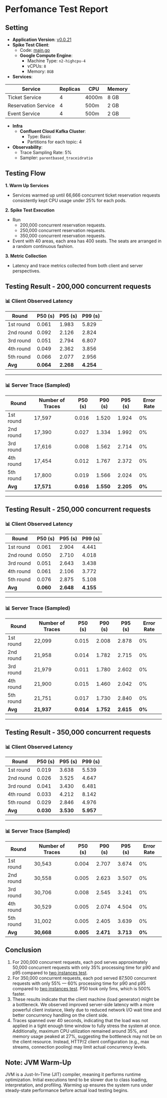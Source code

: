 # Perfomance Test Report

## Setting
* **Application Version**: [v0.0.21](https://github.com/tall15421542-lab/ticket-master/tree/v0.0.21)
* **Spike Test Client**:
    * Code: [main.go](https://github.com/tall15421542-lab/ticket-master/blob/v0.0.21/scripts/perf/go-client/main.go)
    * **Google Compute Engine**:
        * Machine Type: `n2-highcpu-4`
        * vCPUs: `8`
        * Memory: `8GB`
* **Services**:

| Service             | Replicas | CPU   | Memory |
|---------------------|----------|-------|--------|
| Ticket Service      | 4        | 4000m | 8 GB   |
| Reservation Service | 4        | 500m  | 2 GB   |
| Event Service       | 4        | 500m  | 2 GB   |

* **Infra**
    * **Confluent Cloud Kafka Cluster**:
        * Type: Basic
        * Partitions for each topic: 4
* **Observability**:
    * Trace Sampling Rate: 5%
    * Sampler: `parentbased_traceidratio`

## Testing Flow
**1. Warm Up Services**
* Services warmed up until 66,666 concurrent ticket reservation requests consistently kept CPU usage under 25% for each pods.

**2. Spike Test Execution**
* Run 
    * 200,000 concurrent reservation requests.
    * 250,000 concurrent reservation requests.
    * 350,000 concurrent reservation requests.
* Event with 40 areas, each area has 400 seats. The seats are arranged in a random continuous fashion.

**3. Metric Collection**
* Latency and trace metrics collected from both client and server perspectives.

## Testing Result - 200,000 concurrent requests

### 📊 **Client Observed Latency**

| Round     | P50 (s) | P95 (s) | P99 (s) |
|-----------|---------|---------|---------|
| 1st round | 0.061   | 1.983   | 5.829   |
| 2nd round | 0.092   | 2.126   | 2.824   |
| 3rd round | 0.051   | 2.794   | 6.807   |
| 4th round | 0.049   | 2.362   | 3.856   |
| 5th round | 0.066   | 2.077   | 2.956   |
| **Avg**   | **0.064** | **2.268** | **4.254** |

---

### 📊 **Server Trace (Sampled)**

| Round     | Number of Traces | P50 (s) | P90 (s) | P95 (s) | Error Rate |
|-----------|------------------|---------|---------|---------|-------------|
| 1st round | 17,597           | 0.016   | 1.520   | 1.924   | 0%          |
| 2nd round | 17,390           | 0.027   | 1.334   | 1.992   | 0%          |
| 3rd round | 17,616           | 0.008   | 1.562   | 2.714   | 0%          |
| 4th round | 17,454           | 0.012   | 1.767   | 2.372   | 0%          |
| 5th round | 17,800           | 0.019   | 1.566   | 2.024   | 0%          |
| **Avg**   | **17,571**       | **0.016** | **1.550** | **2.205** | **0%** |

---

## Testing Result - 250,000 concurrent requests

### 📊 **Client Observed Latency**

| Round     | P50 (s) | P95 (s) | P99 (s) |
|-----------|---------|---------|---------|
| 1st round | 0.061   | 2.904   | 4.441   |
| 2nd round | 0.050   | 2.710   | 4.018   |
| 3rd round | 0.051   | 2.643   | 3.438   |
| 4th round | 0.061   | 2.106   | 3.772   |
| 5th round | 0.076   | 2.875   | 5.108   |
| **Avg**   | **0.060** | **2.648** | **4.155** |

---

### 📊 **Server Trace (Sampled)**

| Round     | Number of Traces | P50 (s) | P90 (s) | P95 (s) | Error Rate |
|-----------|------------------|---------|---------|---------|-------------|
| 1st round | 22,099           | 0.015   | 2.008   | 2.878   | 0%          |
| 2nd round | 21,958           | 0.014   | 1.782   | 2.715   | 0%          |
| 3rd round | 21,979           | 0.011   | 1.780   | 2.602   | 0%          |
| 4th round | 21,900           | 0.015   | 1.460   | 2.042   | 0%          |
| 5th round | 21,751           | 0.017   | 1.730   | 2.840   | 0%          |
| **Avg**   | **21,937**       | **0.014** | **1.752** | **2.615** | **0%** |

---

## Testing Result - 350,000 concurrent requests

### 📊 **Client Observed Latency**

| Round     | P50 (s) | P95 (s) | P99 (s) |
|-----------|---------|---------|---------|
| 1st round | 0.019   | 3.638   | 5.539   |
| 2nd round | 0.026   | 3.525   | 4.647   |
| 3rd round | 0.041   | 3.430   | 6.481   |
| 4th round | 0.033   | 4.212   | 8.142   |
| 5th round | 0.029   | 2.846   | 4.976   |
| **Avg**   | **0.030** | **3.530** | **5.957** |

---

### 📊 **Server Trace (Sampled)**

| Round     | Number of Traces | P50 (s) | P90 (s) | P95 (s) | Error Rate |
|-----------|------------------|---------|---------|---------|-------------|
| 1st round | 30,543           | 0.004   | 2.707   | 3.674   | 0%          |
| 2nd round | 30,558           | 0.005   | 2.623   | 3.507   | 0%          |
| 3rd round | 30,706           | 0.008   | 2.545   | 3.241   | 0%          |
| 4th round | 30,529           | 0.005   | 2.074   | 4.504   | 0%          |
| 5th round | 31,002           | 0.005   | 2.405   | 3.639   | 0%          |
| **Avg**   | **30,668**       | **0.005** | **2.471** | **3.713** | **0%** |

## Conclusion
1. For 200,000 concurrent requests, each pod serves approximately 50,000 concurrent requests with only 35% processing time for p90 and p95 compared to [two instances test](https://github.com/tall15421542-lab/ticket-master/tree/main/deployment/k8s-configs/overlays/2-instance-perf-with-jetty-client#-server-trace-sampled). 
2. For 350,000 concurrent requests, each pod served 87,500 concurrent requests with only 55% — 60% processing time for p90 and p95 compared to [two instances test](https://github.com/tall15421542-lab/ticket-master/tree/main/deployment/k8s-configs/overlays/2-instance-perf-with-jetty-client#-server-trace-sampled). P50 took only 5ms, which is 500% faster. 
3. These results indicate that the client machine (load generator) might be a bottleneck. We observed improved server-side latency with a more powerful client instance, likely due to reduced network I/O wait time and better concurrency handling on the client side. 
4. Traces spanned over 40 seconds, indicating that the load was not applied in a tight enough time window to fully stress the system at once. Additionally, maximum CPU utilization remained around 35%, and memory usage peaked at 27%, suggesting the bottleneck may not be on the client resource. Instead, HTTP/2 client configuration (e.g., max streams, connection pooling) may limit actual concurrency levels.


## Note: JVM Warm-Up
JVM is a Just-In-Time (JIT) compiler, meaning it performs runtime optimization. Initial executions tend to be slower due to class loading, interpretation, and profiling. Warming up ensures the system runs under steady-state performance before actual load testing begins.
